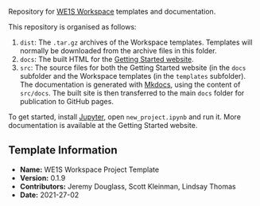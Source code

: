 Repository for [WE1S Workspace](https://we1s.ucsb.edu/wp-content/uploads/S-2.pdf) templates and documentation.

This repository is organised as follows:

1. `dist`: The `.tar.gz` archives of the Workspace templates. Templates will normally be downloaded from the archive files in this folder.
2. `docs`: The built HTML for the [Getting Started website](https://whatevery1says.github.io/we1s-templates/).
3. `src`: The source files for both the Getting Started website (in the `docs` subfolder and the Workspace templates (in the `templates` subfolder). The documentation is generated with [Mkdocs](https://www.mkdocs.org/), using the content of `src/docs`. The built site is then transferred to the main `docs` folder for publication to GitHub pages.

To get started, install [Jupyter](https://jupyter.org/ "Project Jupyter | Home"), open `new_project.ipynb` and run it. More documentation is available at the Getting Started website.

## Template Information

- **Name:** WE1S Workspace Project Template
- **Version:** 0.1.9
- **Contributors:** Jeremy Douglass, Scott Kleinman, Lindsay Thomas
- **Date:** 2021-27-02


